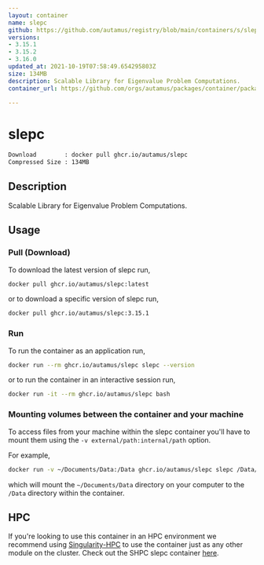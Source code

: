 ```yaml
---
layout: container
name: slepc
github: https://github.com/autamus/registry/blob/main/containers/s/slepc/spack.yaml
versions:
- 3.15.1
- 3.15.2
- 3.16.0
updated_at: 2021-10-19T07:58:49.654295803Z
size: 134MB
description: Scalable Library for Eigenvalue Problem Computations.
container_url: https://github.com/orgs/autamus/packages/container/package/slepc

---
```

# slepc
```bash 
Download        : docker pull ghcr.io/autamus/slepc
Compressed Size : 134MB
```

## Description
Scalable Library for Eigenvalue Problem Computations.

## Usage
### Pull (Download)
To download the latest version of slepc run,

```bash
docker pull ghcr.io/autamus/slepc:latest
```

or to download a specific version of slepc run,

```bash
docker pull ghcr.io/autamus/slepc:3.15.1
```
### Run
To run the container as an application run,
```bash
docker run --rm ghcr.io/autamus/slepc slepc --version
```

or to run the container in an interactive session run,
```bash
docker run -it --rm ghcr.io/autamus/slepc bash
```

### Mounting volumes between the container and your machine
To access files from your machine within the slepc container you'll have to mount them using the `-v external/path:internal/path` option.

For example,
```bash
docker run -v ~/Documents/Data:/Data ghcr.io/autamus/slepc slepc /Data/myData.csv
```
which will mount the `~/Documents/Data` directory on your computer to the `/Data` directory within the container.

## HPC
If you're looking to use this container in an HPC environment we recommend using [Singularity-HPC](https://singularity-hpc.readthedocs.io) to use the container just as any other module on the cluster. Check out the SHPC slepc container [here](https://singularityhub.github.io/singularity-hpc/r/ghcr.io-autamus-slepc/).